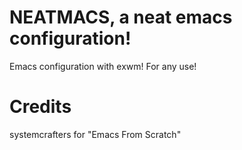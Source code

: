 # NEATMACS, a neat emacs configuration!
Emacs configuration with exwm! For any use!

# Credits
systemcrafters for "Emacs From Scratch"
